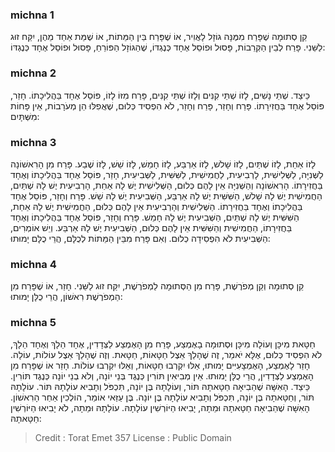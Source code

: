 
### michna 1
קֵן סְתוּמָה שֶׁפָּרַח מִמֶּנָּה גוֹזָל לָאֲוִיר, אוֹ שֶׁפָּרַח בֵּין הַמֵּתוֹת, אוֹ שֶׁמֵּת אַחַד מֵהֶן, יִקַּח זוּג לַשֵּׁנִי. פָּרַח לְבֵין הַקְּרֵבוֹת, פָּסוּל וּפוֹסֵל אֶחָד כְּנֶגְדּוֹ, שֶׁהַגּוֹזָל הַפּוֹרֵחַ, פָּסוּל וּפוֹסֵל אֶחָד כְּנֶגְדּוֹ: 

### michna 2
כֵּיצַד. שְׁתֵּי נָשִׁים, לָזוֹ שְׁתֵּי קִנִּים וְלָזוֹ שְׁתֵּי קִנִּים, פָּרַח מִזּוֹ לָזוֹ, פּוֹסֵל אֶחָד בַּהֲלִיכָתוֹ. חָזַר, פּוֹסֵל אֶחָד בַּחֲזִירָתוֹ. פָּרַח וְחָזַר, פָּרַח וְחָזַר, לֹא הִפְסִיד כְּלוּם, שֶׁאֲפִלּוּ הֵן מְעֹרָבוֹת, אֵין פָּחוֹת מִשְּׁתָּיִם: 

### michna 3
לָזוֹ אַחַת, לָזוֹ שְׁתַּיִם, לָזוֹ שָׁלשׁ, לָזוֹ אַרְבַּע, לָזוֹ חָמֵשׁ, לָזוֹ שֵׁשׁ, לָזוֹ שֶׁבַע. פָּרַח מִן הָרִאשׁוֹנָה לַשְּׁנִיָּה, לַשְּׁלִישִׁית, לָרְבִיעִית, לַחֲמִישִׁית, לַשִּׁשִּׁית, לַשְּׁבִיעִית, חָזַר, פּוֹסֵל אֶחָד בַּהֲלִיכָתוֹ וְאֶחָד בַּחֲזִירָתוֹ. הָרִאשׁוֹנָה וְהַשְּׁנִיָּה אֵין לָהֶם כְּלוּם, הַשְּׁלִישִׁית יֶשׁ לָהּ אַחַת, הָרְבִיעִית יֶשׁ לָהּ שְׁתַּיִם, הַחֲמִישִׁית יֶשׁ לָהּ שָׁלשׁ, הַשִּׁשִּׁית יֶשׁ לָהּ אַרְבַּע, הַשְּׁבִיעִית יֶשׁ לָהּ שֵׁשׁ. פָּרַח וְחָזַר, פּוֹסֵל אֶחָד בַּהֲלִיכָתוֹ וְאֶחָד בַּחֲזִירָתוֹ. הַשְּׁלִישִׁית וְהָרְבִיעִית אֵין לָהֶם כְּלוּם, הַחֲמִישִׁית יֶשׁ לָהּ אַחַת, הַשִּׁשִּׁית יֶשׁ לָהּ שְׁתַּיִם, הַשְּׁבִיעִית יֶשׁ לָהּ חָמֵשׁ. פָּרַח וְחָזַר, פּוֹסֵל אֶחָד בַּהֲלִיכָתוֹ וְאֶחָד בַּחֲזִירָתוֹ, הַחֲמִישִׁית וְהַשִּׁשִּׁית אֵין לָהֶם כְּלוּם, הַשְּׁבִיעִית יֶשׁ לָהּ אַרְבַּע. וְיֵשׁ אוֹמְרִים, הַשְּׁבִיעִית לֹא הִפְסִידָה כְלוּם. וְאִם פָּרַח מִבֵּין הַמֵּתוֹת לְכֻלָּם, הֲרֵי כֻלָּם יָמוּתוּ: 

### michna 4
קֵן סְתוּמָה וְקֵן מְפֹרֶשֶׁת, פָּרַח מִן הַסְּתוּמָה לַמְפֹרֶשֶׁת, יִקַּח זוּג לַשֵּׁנִי. חָזַר, אוֹ שֶׁפָּרַח מִן הַמְפֹרֶשֶׁת רִאשׁוֹן, הֲרֵי כֻלָּן יָמוּתוּ: 

### michna 5
חַטָּאת מִיכָּן וְעוֹלָה מִיכָּן וּסְתוּמָה בָאֶמְצַע, פָּרַח מִן הָאֶמְצַע לַצְּדָדִין, אֶחָד הֵלָךְ וְאֶחָד הֵלָךְ, לֹא הִפְסִיד כְּלוּם, אֶלָּא יֹאמַר, זֶה שֶׁהָלַךְ אֵצֶל חַטָּאוֹת, חַטָּאת. וְזֶה שֶׁהָלַךְ אֵצֶל עוֹלוֹת, עוֹלָה. חָזַר לָאֶמְצַע, הָאֶמְצָעִיִּים יָמוּתוּ, אֵלּוּ יִקְרְבוּ חַטָּאוֹת, וְאֵלּוּ יִקְרְבוּ עוֹלוֹת. חָזַר אוֹ שֶׁפָּרַח מִן הָאֶמְצַע לַצְּדָדִין, הֲרֵי כֻלָּן יָמוּתוּ. אֵין מְבִיאִין תּוֹרִין כְּנֶגֶד בְּנֵי יוֹנָה, וְלֹא בְנֵי יוֹנָה כְּנֶגֶד תּוֹרִין. כֵּיצַד. הָאִשָּׁה שֶׁהֵבִיאָה חַטָּאתָהּ תּוֹר, וְעוֹלָתָהּ בֶּן יוֹנָה, תִּכְפֹּל וְתָבִיא עוֹלָתָהּ תּוֹר. עוֹלָתָהּ תּוֹר, וְחַטָּאתָהּ בֶּן יוֹנָה, תִּכְפֹּל וְתָבִיא עוֹלָתָהּ בֶּן יוֹנָה. בֶּן עַזַּאי אוֹמֵר, הוֹלְכִין אַחַר הָרִאשׁוֹן. הָאִשָּׁה שֶׁהֵבִיאָה חַטָּאתָהּ וּמֵתָה, יָבִיאוּ הַיּוֹרְשִׁין עוֹלָתָהּ. עוֹלָתָהּ וּמֵתָה, לֹא יָבִיאוּ הַיּוֹרְשִׁין חַטָּאתָהּ: 

>Credit : Torat Emet 357
>License : Public Domain 